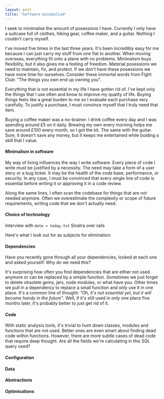 ```yaml
---
layout: post
title: "Software minimalism"
---
```


I seek to minimalise the amount of posessions I have. Currently I only have a suitcase full of clothes, hiking gear, coffee maker, and a guitar. Nothing I couldn't carry myself.

I've moved five times in the last three years. It's been incredibly easy for me because I can just carry my stuff from one flat to another. When moving overseas, everything fit onto a plane with no problems. Minimalism buys flexibility, but it also gives me a feeling of freedom. Material posessions we need to maintain, fix, and protect. If we don't have these posessions we have more time for ourselves. Consider these immortal words from Fight Club: "The things you own end up owning you".

Everything that is not essential in my life I have gotten rid of.
I've kept only the things that I use often and know to improve my quality of life.
Buying things feels like a great burden to me so I evaluate each purchase very carefully.
To justify a purchase, I must convince myself that I truly need that item.

Buying a coffee maker was a no-brainer. I drink coffee every day and I was spending around £5 on it
daily. Brewing my own every morning helps me save around £100 every month, so I got the kit.
The same with the guitar. Sure, it doesn't save any money, but it keeps me entertained while
bulding a skill that I value.

#### Minimalism in software

My way of living influences the way I write software. Every piece of code I write must be
justified by a necessity. The need may take a form of a user story or a bug ticket. It may
be the health of the code base, performance, or security. In any case, I must be convinced
that every single line of code is essential before writing it or approving it in a code review.

Along the same lines, I often scan the codebase for things that are not needed anymore.
Often we overestimate the complexity or scope of future requirements, writing code
that we don't actually need.


#### Choice of technology

Interview with `date > today.txt`
Sinatra over rails

Here's what I look out for as subjects for elimination:

#### Dependencies

Have you recently gone through all your dependencies, looked at each one and asked
yourself: Why do we need this?

It's surprising how often you find dependencies that are either not used anymore or
can be replaced by a simple function. Sometimes we just forget to delete
obsolete gems, jars, node modules, or what have you. Other times we pull
in a dependency to replace a small function and only use it in one place.
It's a common line of thought: _"Oh, it's not essential yet, but
it will become handy in the future"_. Well, if it's still used in only one
place five months later, it's probably better to just get rid of it.

#### Code

With static analysis tools, it's trivial to hunt down classes, modules and functions
that are not used. Better ones are even smart about finding dead code within functions.
However, there are more subtle cases of dead code that require deep thought. Are all the
fields we're calculating in this SQL query used?

#### Configuration
#### Data
#### Abstractions
#### Optimisations
